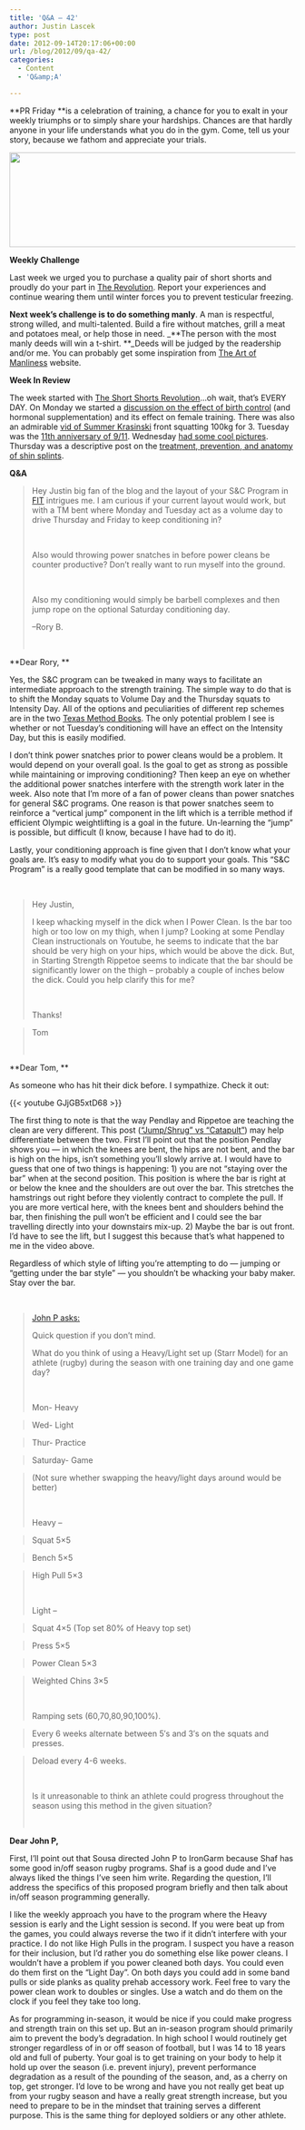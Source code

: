 ```yaml
---
title: 'Q&A – 42'
author: Justin Lascek
type: post
date: 2012-09-14T20:17:06+00:00
url: /blog/2012/09/qa-42/
categories:
  - Content
  - 'Q&amp;A'

---
```

**PR Friday **is a celebration of training, a chance for you to exalt in your weekly triumphs or to simply share your hardships. Chances are that hardly anyone in your life understands what you do in the gym. Come, tell us your story, because we fathom and appreciate your trials.

[<img data-attachment-id="7762" data-permalink="/blog/2012/09/this-is-all-ive-got-for-ya-today/lincolnquote1/" data-orig-file="/2012/09/LincolnQuote1.jpg" data-orig-size="580,167" data-comments-opened="1" data-image-meta="{&quot;aperture&quot;:&quot;0&quot;,&quot;credit&quot;:&quot;&quot;,&quot;camera&quot;:&quot;&quot;,&quot;caption&quot;:&quot;&quot;,&quot;created_timestamp&quot;:&quot;0&quot;,&quot;copyright&quot;:&quot;&quot;,&quot;focal_length&quot;:&quot;0&quot;,&quot;iso&quot;:&quot;0&quot;,&quot;shutter_speed&quot;:&quot;0&quot;,&quot;title&quot;:&quot;&quot;}" data-image-title="LincolnQuote1" data-image-description="" data-medium-file="/2012/09/LincolnQuote1-200x57.jpg" data-large-file="/2012/09/LincolnQuote1-450x129.jpg" class="alignright size-full wp-image-7762" title="LincolnQuote1" src="/2012/09/LincolnQuote1.jpg" alt="" width="580" height="167" srcset="/2012/09/LincolnQuote1.jpg 580w, /2012/09/LincolnQuote1-150x43.jpg 150w, /2012/09/LincolnQuote1-200x57.jpg 200w, /2012/09/LincolnQuote1-450x129.jpg 450w, /2012/09/LincolnQuote1-500x143.jpg 500w" sizes="(max-width: 580px) 100vw, 580px" />][1]

**Weekly Challenge**

Last week we urged you to purchase a quality pair of short shorts and proudly do your part in <a href="/blog/2012/09/the-revolutionary-guide-to-manly-short-shorts/" target="_blank">The Revolution</a>. Report your experiences and continue wearing them until winter forces you to prevent testicular freezing.

**Next week&#8217;s challenge is to do something manly**. A man is respectful, strong willed, and multi-talented. Build a fire without matches, grill a meat and potatoes meal, or help those in need. _**The person with the most manly deeds will win a t-shirt. **_Deeds will be judged by the readership and/or me. You can probably get some inspiration from <a href="http://artofmanliness.com/" target="_blank">The Art of Manliness</a> website.

**Week In Review**

The week started with <a href="/blog/2012/09/the-revolutionary-guide-to-manly-short-shorts/" target="_blank">The Short Shorts Revolution</a>&#8230;oh wait, that&#8217;s EVERY DAY. On Monday we started a <a href="/blog/2012/09/estrogen-birth-control-and-women/" target="_blank">discussion on the effect of birth control</a> (and hormonal supplementation) and its effect on female training. There was also an admirable <a href="/blog/2012/09/summer-krasinski/" target="_blank">vid of Summer Krasinski</a> front squatting 100kg for 3. Tuesday was the <a href="/blog/2012/09/remembering-911/" target="_blank">11th anniversary of 9/11</a>. Wednesday <a href="/blog/2012/09/this-is-all-ive-got-for-ya-today/" target="_blank">had some cool pictures</a>. Thursday was a descriptive post on the <a href="/blog/2012/09/shin-splints-2/" target="_blank">treatment, prevention, and anatomy of shin splints</a>.

**Q&A**

> Hey Justin big fan of the blog and the layout of your S&C Program in <a href="http://www.amazon.com/gp/product/0615497063/ref=as_li_ss_tl?ie=UTF8&camp=1789&creative=390957&creativeASIN=0615497063&linkCode=as2&tag=70sbi-20" target="_blank">FIT</a> intrigues me. I am curious if your current layout would work, but with a TM bent where Monday and Tuesday act as a volume day to drive Thursday and Friday to keep conditioning in?
> 
> &nbsp;
> 
> Also would throwing power snatches in before power cleans be counter productive? Don&#8217;t really want to run myself into the ground.
> 
> &nbsp;
> 
> Also my conditioning would simply be barbell complexes and then jump rope on the optional Saturday conditioning day.
> 
> &#8211;Rory B.
> 
> &nbsp;

**Dear Rory, **

Yes, the S&C program can be tweaked in many ways to facilitate an intermediate approach to the strength training. The simple way to do that is to shift the Monday squats to Volume Day and the Thursday squats to Intensity Day. All of the options and peculiarities of different rep schemes are in the two <a href="/books/" target="_blank">Texas Method Books</a>. The only potential problem I see is whether or not Tuesday&#8217;s conditioning will have an effect on the Intensity Day, but this is easily modified.

I don&#8217;t think power snatches prior to power cleans would be a problem. It would depend on your overall goal. Is the goal to get as strong as possible while maintaining or improving conditioning? Then keep an eye on whether the additional power snatches interfere with the strength work later in the week. Also note that I&#8217;m more of a fan of power cleans than power snatches for general S&C programs. One reason is that power snatches seem to reinforce a &#8220;vertical jump&#8221; component in the lift which is a terrible method if efficient Olympic weightlifting is a goal in the future. Un-learning the &#8220;jump&#8221; is possible, but difficult (I know, because I have had to do it).

Lastly, your conditioning approach is fine given that I don&#8217;t know what your goals are. It&#8217;s easy to modify what you do to support your goals. This &#8220;S&C Program&#8221; is a really good template that can be modified in so many ways.

&nbsp;

> Hey Justin,
> 
> I keep whacking myself in the dick when I Power Clean. Is the bar too high or too low on my thigh, when I jump? Looking at some Pendlay Clean instructionals on Youtube, he seems to indicate that the bar should be very high on your hips, which would be above the dick. But, in Starting Strength Rippetoe seems to indicate that the bar should be significantly lower on the thigh &#8211; probably a couple of inches below the dick. Could you help clarify this for me?
> 
> &nbsp;
> 
> Thanks!
  
> Tom
> 
> &nbsp;

**Dear Tom, **

As someone who has hit their dick before. I sympathize. Check it out:

{{< youtube GJjGB5xtD68 >}}

The first thing to note is that the way Pendlay and Rippetoe are teaching the clean are very different. This post (<a href="/blog/2012/01/jumpshrug-vs-catapult/" target="_blank">&#8220;Jump/Shrug&#8221; vs &#8220;Catapult&#8221;</a>) may help differentiate between the two. First I&#8217;ll point out that the position Pendlay shows you &#8212; in which the knees are bent, the hips are not bent, and the bar is high on the hips, isn&#8217;t something you&#8217;ll slowly arrive at. I would have to guess that one of two things is happening: 1) you are not &#8220;staying over the bar&#8221; when at the second position. This position is where the bar is right at or below the knee and the shoulders are out over the bar. This stretches the hamstrings out right before they violently contract to complete the pull. If you are more vertical here, with the knees bent and shoulders behind the bar, then finishing the pull won&#8217;t be efficient and I could see the bar travelling directly into your downstairs mix-up. 2) Maybe the bar is out front. I&#8217;d have to see the lift, but I suggest this because that&#8217;s what happened to me in the video above.

Regardless of which style of lifting you&#8217;re attempting to do &#8212; jumping or &#8220;getting under the bar style&#8221; &#8212; you shouldn&#8217;t be whacking your baby maker. Stay over the bar.

&nbsp;

> <a href="/blog/2012/09/this-is-all-ive-got-for-ya-today/comment-page-1/#comment-28643" target="_blank">John P asks:</a>
> 
> Quick question if you don’t mind.
> 
> What do you think of using a Heavy/Light set up (Starr Model) for an athlete (rugby) during the season with one training day and one game day?
> 
> &nbsp;
> 
> Mon- Heavy
  
> Wed- Light
  
> Thur- Practice
  
> Saturday- Game
  
> (Not sure whether swapping the heavy/light days around would be better)
> 
> &nbsp;
> 
> Heavy –
  
> Squat 5×5
  
> Bench 5×5
  
> High Pull 5×3
> 
> &nbsp;
> 
> Light &#8211;
  
> Squat 4×5 (Top set 80% of Heavy top set)
  
> Press 5×5
  
> Power Clean 5×3
  
> Weighted Chins 3×5
> 
> &nbsp;
> 
> Ramping sets (60,70,80,90,100%).
  
> Every 6 weeks alternate between 5′s and 3′s on the squats and presses.
  
> Deload every 4-6 weeks.
> 
> &nbsp;
> 
> Is it unreasonable to think an athlete could progress throughout the season using this method in the given situation?
> 
> &nbsp;

**Dear John P,**

First, I&#8217;ll point out that Sousa directed John P to IronGarm because Shaf has some good in/off season rugby programs. Shaf is a good dude and I&#8217;ve always liked the things I&#8217;ve seen him write. Regarding the question, I&#8217;ll address the specifics of this proposed program briefly and then talk about in/off season programming generally.

I like the weekly approach you have to the program where the Heavy session is early and the Light session is second. If you were beat up from the games, you could always reverse the two if it didn&#8217;t interfere with your practice. I do not like High Pulls in the program. I suspect you have a reason for their inclusion, but I&#8217;d rather you do something else like power cleans. I wouldn&#8217;t have a problem if you power cleaned both days. You could even do them first on the &#8220;Light Day&#8221;. On both days you could add in some band pulls or side planks as quality prehab accessory work. Feel free to vary the power clean work to doubles or singles. Use a watch and do them on the clock if you feel they take too long.

As for programming in-season, it would be nice if you could make progress and strength train on this set up. But an in-season program should primarily aim to prevent the body&#8217;s degradation. In high school I would routinely get stronger regardless of in or off season of football, but I was 14 to 18 years old and full of puberty. Your goal is to get training on your body to help it hold up over the season (i.e. prevent injury), prevent performance degradation as a result of the pounding of the season, and, as a cherry on top, get stronger. I&#8217;d love to be wrong and have you not really get beat up from your rugby season and have a really great strength increase, but you need to prepare to be in the mindset that training serves a different purpose. This is the same thing for deployed soldiers or any other athlete.

&nbsp;

 [1]: /2012/09/LincolnQuote1.jpg

